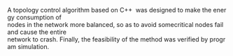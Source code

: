 
A topology control algorithm based on C++  was designed to make the energy consumption of  nodes in the network more balanced, so as to avoid somecritical nodes fail and cause the entire  network to crash. Finally, the feasibility of the method was verified by program simulation.
